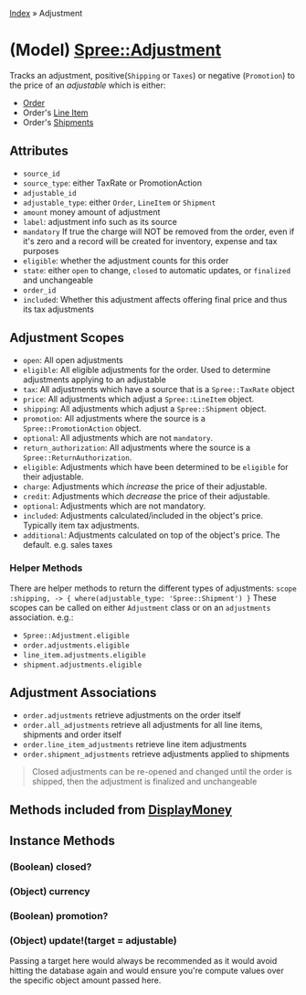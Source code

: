 [Index](../_index.md) » Adjustment

# (Model) [Spree::Adjustment](http://m.gymplayer.com/adjustment.rb)
Tracks an adjustment, positive(`Shipping` or `Taxes`) or negative (`Promotion`) to the price of an 
*adjustable* which is either:
- [Order](orders)
- Order's [Line Item](orders#line-items)
- Order's [Shipments](shipments)

## Attributes
* `source_id`
* `source_type`: either TaxRate or PromotionAction
* `adjustable_id`
* `adjustable_type`: either `Order`, `LineItem` or `Shipment`
* `amount` money amount of adjustment
* `label`: adjustment info such as its source
* `mandatory` If true the charge will NOT be removed from the order, even if it's zero and a record
will be created for inventory, expense and tax purposes
* `eligible`: whether the adjustment counts for this order
* `state`: either `open` to change, `closed` to automatic updates, or `finalized` and unchangeable
* `order_id`
* `included`: Whether this adjustment affects offering final price and thus its tax adjustments

## Adjustment Scopes
* `open`: All open adjustments
* `eligible`: All eligible adjustments for the order. Used to determine adjustments applying to an
 adjustable
* `tax`: All adjustments which have a source that is a `Spree::TaxRate` object
* `price`: All adjustments which adjust a `Spree::LineItem` object.
* `shipping`: All adjustments which adjust a `Spree::Shipment` object.
* `promotion`: All adjustments where the source is a `Spree::PromotionAction` object.
* `optional`: All adjustments which are not `mandatory`.
* `return_authorization`: All adjustments where the source is a `Spree::ReturnAuthorization`.
* `eligible`: Adjustments which have been determined to be `eligible` for their adjustable.
* `charge`: Adjustments which *increase* the price of their adjustable.
* `credit`: Adjustments which *decrease* the price of their adjustable.
* `optional`: Adjustments which are not mandatory.
* `included`: Adjustments calculated/included in the object's price. Typically item tax adjustments.
* `additional`: Adjustments calculated on top of the object's price. The default. e.g. sales taxes

### Helper Methods
There are helper methods to return the different types of adjustments:
`scope :shipping, -> { where(adjustable_type: 'Spree::Shipment') }`
These scopes can be called on either `Adjustment` class or on an `adjustments` association. e.g.:
* `Spree::Adjustment.eligible`
* `order.adjustments.eligible`
* `line_item.adjustments.eligible`
* `shipment.adjustments.eligible`

## Adjustment Associations
* `order.adjustments` retrieve adjustments on the order itself
* `order.all_adjustments` retrieve all adjustments for all line items, shipments and order itself
* `order.line_item_adjustments` retrieve line item adjustments
* `order.shipment_adjustments` retrieve adjustments applied to shipments

> Closed adjustments can be re-opened and changed until the order is shipped, then the adjustment 
is finalized and unchangeable

## Methods included from [DisplayMoney](DisplayMoney.md)

## Instance Methods
###  (Boolean) **closed?**

### (Object) **currency**

###  (Boolean) **promotion?**

### (Object) **update!**(target = adjustable)
Passing a target here would always be recommended as it would avoid hitting the database again 
and would ensure you're compute values over the specific object amount passed here.
